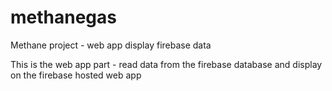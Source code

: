 # methanegas
Methane project - web app display firebase data

This is the web app part - read data from the firebase database and display on the firebase hosted web app
